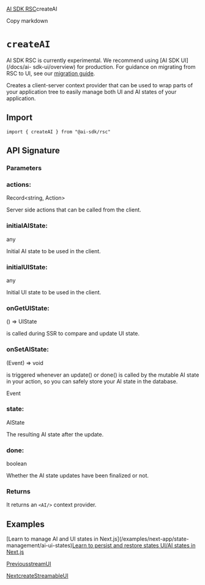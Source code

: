 [AI SDK RSC](/docs/ai-sdk-rsc)createAI

Copy markdown

# `createAI`

AI SDK RSC is currently experimental. We recommend using [AI SDK UI](/docs/ai-
sdk-ui/overview) for production. For guidance on migrating from RSC to UI, see
our [migration guide](/docs/ai-sdk-rsc/migrating-to-ui).

Creates a client-server context provider that can be used to wrap parts of
your application tree to easily manage both UI and AI states of your
application.

## Import

    
    
    import { createAI } from "@ai-sdk/rsc"

## API Signature

### Parameters

### actions:

Record<string, Action>

Server side actions that can be called from the client.

### initialAIState:

any

Initial AI state to be used in the client.

### initialUIState:

any

Initial UI state to be used in the client.

### onGetUIState:

() => UIState

is called during SSR to compare and update UI state.

### onSetAIState:

(Event) => void

is triggered whenever an update() or done() is called by the mutable AI state
in your action, so you can safely store your AI state in the database.

Event

### state:

AIState

The resulting AI state after the update.

### done:

boolean

Whether the AI state updates have been finalized or not.

### Returns

It returns an `<AI/>` context provider.

## Examples

[Learn to manage AI and UI states in Next.js](/examples/next-app/state-
management/ai-ui-states)[Learn to persist and restore states UI/AI states in
Next.js](/examples/next-app/state-management/save-and-restore-states)

[PreviousstreamUI](/docs/reference/ai-sdk-rsc/stream-ui)

[NextcreateStreamableUI](/docs/reference/ai-sdk-rsc/create-streamable-ui)

